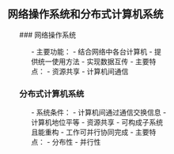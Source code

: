 <div style="float: left; width: 64%; padding: 1%;">

## 网络操作系统和分布式计算机系统
<ul>
### 网络操作系统
<ul>
- 主要功能：
  - 结合网络中各台计算机
  - 提供统一使用方法
  - 实现数据互传
- 主要特点：
  - 资源共享
  - 计算机间通信

</ul>

### 分布式计算机系统
<ul>
- 系统条件：
  - 计算机间通过通信交换信息
  - 计算机地位平等
  - 资源共享
  - 可构成子系统且能重构
  - 工作可并行协同完成
- 主要特点：
  - 分布性
  - 并行性

</ul>

</ul>

</div>
<div style="float: right; width: 26%; padding: 1%;">

</div>
<div style="clear: both;"></div>
